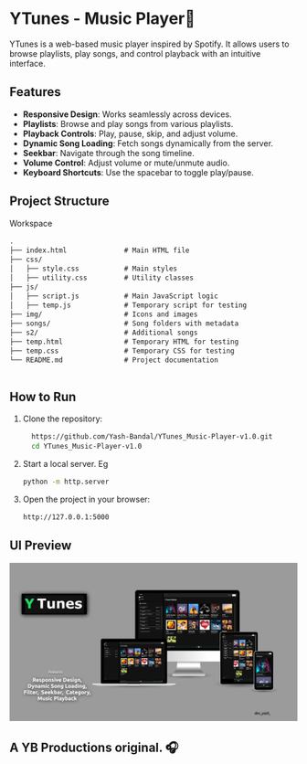 # YTunes - Music Player🎵

YTunes is a web-based music player inspired by Spotify. It allows users to browse playlists, play songs, and control playback with an intuitive interface.

## Features

- **Responsive Design**: Works seamlessly across devices.
- **Playlists**: Browse and play songs from various playlists.
- **Playback Controls**: Play, pause, skip, and adjust volume.
- **Dynamic Song Loading**: Fetch songs dynamically from the server.
- **Seekbar**: Navigate through the song timeline.
- **Volume Control**: Adjust volume or mute/unmute audio.
- **Keyboard Shortcuts**: Use the spacebar to toggle play/pause.

## Project Structure
Workspace
```
.
├── index.html              # Main HTML file
├── css/
│   ├── style.css           # Main styles
│   ├── utility.css         # Utility classes
├── js/
│   ├── script.js           # Main JavaScript logic
│   ├── temp.js             # Temporary script for testing
├── img/                    # Icons and images
├── songs/                  # Song folders with metadata
├── s2/                     # Additional songs
├── temp.html               # Temporary HTML for testing
├── temp.css                # Temporary CSS for testing
└── README.md               # Project documentation
 
```

## How to Run

1. Clone the repository:
   ```bash
     https://github.com/Yash-Bandal/YTunes_Music-Player-v1.0.git
     cd YTunes_Music-Player-v1.0
   ```

2. Start a local server. Eg
   ```bash
   python -m http.server
   ```

3. Open the project in your browser:
   ```bash
   http://127.0.0.1:5000
   ```

## UI Preview 
![ui](https://github.com/Yash-Bandal/YTunes_Music-Player-v1.0/blob/b6b7e1877420cf77a0c93d5f07539acc343dc742/img/UI.PNG)

## A YB Productions original. 🎧
